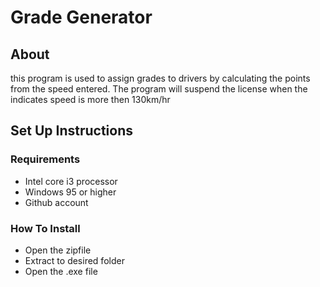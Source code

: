# Grade Generator
## About
this program is used to assign grades to drivers by calculating the points from the speed entered. The program will suspend the license when the indicates speed is more then 130km/hr
## Set Up Instructions
### Requirements
 * Intel core i3 processor
 * Windows 95 or higher
 * Github account
### How To Install
* Open the zipfile 
* Extract to desired folder
* Open the .exe file
